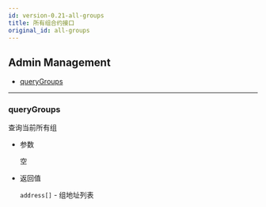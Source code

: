 ```yaml
---
id: version-0.21-all-groups
title: 所有组合约接口
original_id: all-groups
---
```


<h2 class="hover-list">Admin Management</h2>

* [queryGroups](#queryGroups)

***

### queryGroups

查询当前所有组

* 参数

    空

* 返回值

    `address[]` - 组地址列表


